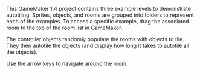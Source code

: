 This GameMaker 1.4 project contains three example levels to demonstrate autotiling. Sprites, objects, and rooms are grouped into folders to represent each of the examples. To access a specific example, drag the associated room to the top of the room list in GameMaker.

The controller objects randomly populate the rooms with objects to tile. They then autotile the objects (and display how long it takes to autotile all the objects).

Use the arrow keys to navigate around the room.
